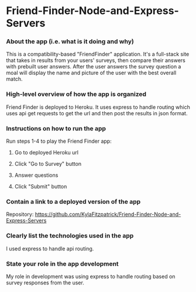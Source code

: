# Friend-Finder-Node-and-Express-Servers

### About the app (i.e. what is it doing and why)

This is a compatibility-based "FriendFinder" application. It's a full-stack site that takes in results from your users' surveys, then compare their answers with prebuilt user answers. After the user answers the survey question a moal will display the name and picture of the user with the best overall match.


### High-level overview of how the app is organized

Friend Finder is deployed to Heroku. It uses express to handle routing which uses api get requests to get the url and then post the results in json format. 

### Instructions on how to run the app

Run steps 1-4 to play the Friend Finder app:

1. Go to deployed Heroku url

2. Click "Go to Survey" button

3. Answer questions

4. Click "Submit" button

### Contain a link to a deployed version of the app

Repository: https://github.com/KylaFitzpatrick/Friend-Finder-Node-and-Express-Servers

### Clearly list the technologies used in the app

I used express to handle api routing.

### State your role in the app development

My role in development was using express to handle routing based on survey responses from the user. 
